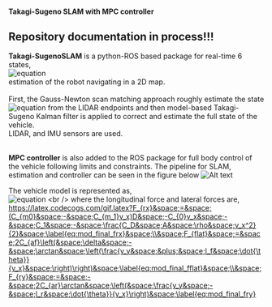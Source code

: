 #### Takagi-Sugeno SLAM with MPC controller

## Repository documentation in process!!! 


**Takagi-SugenoSLAM** is a python-ROS based package for real-time 6 states, <br />
![equation](https://latex.codecogs.com/gif.latex?[v_x,&space;v_y,&space;\omega,&space;X,&space;Y,&space;\theta]^T) 
<br />
estimation of the robot navigating in a 2D map. <br />
<br />
First, the Gauss-Newton scan matching approach roughly estimate the state ![equation](https://latex.codecogs.com/gif.latex?[X,&space;Y,&space;\theta]^T) from the LIDAR endpoints and then model-based Takagi-Sugeno Kalman filter is applied to correct and estimate the full state of the vehicle. <br />
LIDAR, and IMU sensors are used.<br />
<br />

**MPC controller** is also added to the ROS package for full body control of the vehicle following limits and constraints. The pipeline for SLAM, estimation and controller can be seen in the figure below 
![Alt text](https://i.ibb.co/zsq8ZD6/scheme.png)

The vehicle model is represented as, <br />
![equation](https://latex.codecogs.com/gif.latex?\dot{v_x}&space;=&space;\frac{1}{m}(F_{rx}&space;-&space;F_{flat}\sin(\delta)&space;&plus;&space;mv_y&space;\omega)&space;\\&space;\dot{v_y}&space;=&space;\frac{1}{m}(F_{flat}\cos(\delta)&space;&plus;&space;F_{ry}&space;-&space;mv_x&space;\omega)&space;\\&space;\dot{\omega}&space;=&space;\frac{1}{I_z}(l_f&space;F_{flat}\cos(\delta)&space;-&space;l_r&space;F_{ry})&space;\\&space;\dot{X}&space;=&space;v_x&space;cos(\theta)&space;-&space;v_y&space;sin(\theta)&space;\\&space;\dot{Y}&space;=&space;v_x&space;sin(\theta)&space;&plus;&space;v_y&space;cos(\theta)&space;\\&space;\dot{\theta}&space;=&space;\omega&space;\label{eq:mod_final_yaw}) <br />
where the longitudinal force and lateral forces are, <br />
https://latex.codecogs.com/gif.latex?F_{rx}&space;=&space;(C_{m0}&space;-&space;C_{m_1}v_x)D&space;-C_{0}v_x&space;-&space;C_1&space;-&space;\frac{C_D&space;A&space;\rho&space;v_x^2}{2}&space;\label{eq:mod_final_frx}&space;\\&space;F_{flat}&space;=&space;2C_{af}\left(&space;\delta&space;-&space;\arctan&space;\left(\frac{v_y&space;&plus;&space;l_f&space;\dot{\theta}}{v_x}&space;\right)\right)&space;\label{eq:mod_final_fflat}&space;\\&space;F_{ry}&space;=&space;-&space;2C_{ar}\arctan&space;\left(&space;\frac{v_y&space;-&space;l_r&space;\dot{\theta}}{v_x}\right)&space;\label{eq:mod_final_fry}
